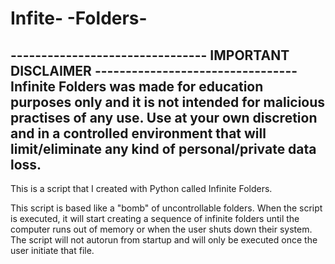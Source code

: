 # Infite- -Folders-

-------------------------------- IMPORTANT DISCLAIMER ---------------------------------
Infinite Folders was made for education purposes only and it is not intended for malicious practises of any use. Use at your own discretion and in a controlled environment that will limit/eliminate any kind of personal/private data loss. 
-----------------------------------------------------------------------------------------------------------------------------------------------------------------------------------

This is a script that I created with Python called Infinite Folders. 

This script is based like a "bomb" of uncontrollable folders. When the script is executed, it will start creating a sequence of infinite folders until the computer runs out of memory or when the user shuts down their system. The script will not autorun from startup and will only be executed once the user initiate that file. 

